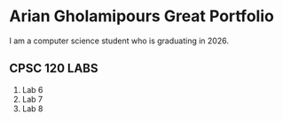 # Arian Gholamipours Great Portfolio
I am a computer science student who is graduating in 2026.
## CPSC 120 LABS

1. Lab 6
2. Lab 7
3. Lab 8
